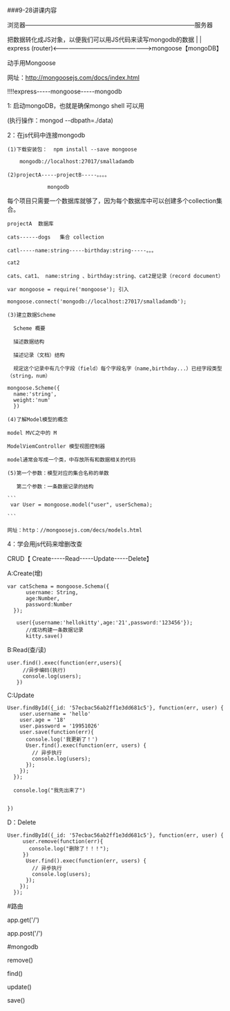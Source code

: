 ###9-28讲课内容


浏览器————————————————————————————服务器

把数据转化成JS对象，以便我们可以用JS代码来读写mongodb的数据
                                      |
                                      |
express (router)<—————————————————>mongoose【mongoDB】

动手用Mongoose

网址：http://mongoosejs.com/docs/index.html

!!!!express-----mongoose-----mongodb

1: 启动mongoDB，也就是确保mongo shell 可以用

  (执行操作：mongod --dbpath=./data)

2：在js代码中连接mongodb

    (1)下载安装包：  npm install --save mongoose

        mongodb://localhost:27017/smalladamdb

    (2)projectA-----projectB-----。。。。

                 mongodb

每个项目只需要一个数据库就够了，因为每个数据库中可以创建多个collection集合。

    projectA  数据库

    cats------dogs   集合 collection

    catl-----name:string-----birthday:string-----。。。

    cat2

    cats、cat1、 name:string 、birthday:string、cat2是记录（record document）



```
var mongoose = require('mongoose'); 引入

mongoose.connect('mongodb://localhost:27017/smalladamdb');

```
    (3)建立数据Scheme

      Scheme 概要

      描述数据结构

      描述记录（文档）结构

      规定这个记录中有几个字段（field）每个字段名字（name,birthday...）已经字段类型（string，num）


```
mongoose.Scheme({
  name:'string',
  weight:'num'
  })

```

    (4)了解Model模型的概念

    model MVC之中的 M

    ModelViemController 模型视图控制器

    model通常会写成一个类，中存放所有和数据相关的代码

    (5)第一个参数：模型对应的集合名称的单数

       第二个参数：一条数据记录的结构

    ```
     var User = mongoose.model("user", userSchema);

    ```

    网址：http：//mongoosejs.com/decs/models.html

4：学会用js代码来增删改查

CRUD【 Create-----Read-----Update-----Delete】

A:Create(增)
```
var catSchema = mongoose.Schema({
      username: String,
      age:Number,
      password:Number
  });

   user({username:'hellokitty',age:'21',password:'123456'});
      //成功构建一条数据记录
      kitty.save()  

```
B:Read(查/读)

```
user.find().exec(function(err,users){
     //异步编码(执行)
     console.log(users);
   })    

```
C:Update

```
User.findById({_id: '57ecbac56ab2ff1e3dd681c5'}, function(err, user) {
    user.username = 'hello'
    user.age = '18'
    user.password = '19951026'
    user.save(function(err){
      console.log('我更新了！')
      User.find().exec(function(err, users) {
        // 异步执行
        console.log(users);
      });
    });
  });

  console.log("我先出来了")


})

```
D：Delete

```
User.findById({_id: '57ecbac56ab2ff1e3dd681c5'}, function(err, user) {
     user.remove(function(err){
       console.log("删除了！！！");
     })
      User.find().exec(function(err, users) {
        // 异步执行
        console.log(users);
      });
    });
  });

```

#路由

  app.get('/')

  app.post('/')

#mongodb

   remove()

   find()

   update()

   save()
